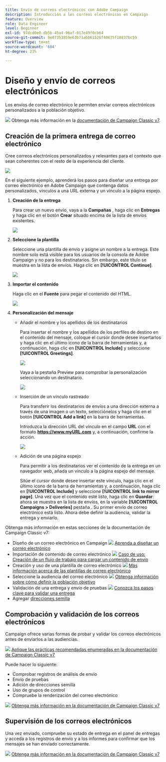 ```yaml
---
title: Envío de correos electrónicos con Adobe Campaign
description: Introducción a los correos electrónicos en Campaign
feature: Overview
role: Data Engineer
level: Beginner
exl-id: 97dcd0e0-db5b-45a4-96af-817e49f6cb64
source-git-commit: 9e07353859e63b71abb61526f40675f18837bc59
workflow-type: tm+mt
source-wordcount: '604'
ht-degree: 23%

---
```


# Diseño y envío de correos electrónicos

Los envíos de correo electrónico le permiten enviar correos electrónicos personalizados a la población objetivo.

![](../assets/do-not-localize/book.png) Obtenga más información en la [documentación de Campaign Classic v7](https://experienceleague.adobe.com/docs/campaign-classic/using/sending-messages/sending-emails/about-email-channel.html).

## Creación de la primera entrega de correo electrónico

Cree correos electrónicos personalizados y relevantes para el contexto que sean coherentes con el resto de la experiencia del cliente.

![](assets/new-email-content.png)


En el siguiente ejemplo, aprenderá los pasos para diseñar una entrega por correo electrónico en Adobe Campaign que contenga datos personalizados, vínculos a una URL externa y un vínculo a la página espejo.

1. **Creación de la entrega**

   Para crear un nuevo envío, vaya a la **Campañas** , haga clic en **Entregas** y haga clic en el botón **Crear** situado encima de la lista de envíos existentes.

   ![](assets/delivery_step_1.png)

1. **Seleccione la plantilla**

   Seleccione una plantilla de envío y asigne un nombre a la entrega. Este nombre solo está visible para los usuarios de la consola de Adobe Campaign y no para los destinatarios. Sin embargo, este título se muestra en la lista de envíos. Haga clic en **[!UICONTROL Continue]**.

   ![](assets/dce_delivery_model.png)

1. **Importar el contenido**

   Haga clic en el **Fuente** para pegar el contenido del HTML.

   ![](assets/paste-content.png)


1. **Personalización del mensaje**


   * Añadir el nombre y los apellidos de los destinatarios

      Para insertar el nombre y los apellidos de los perfiles de destino en el contenido del mensaje, coloque el cursor donde desee insertarlos y haga clic en el último icono de la barra de herramientas y, a continuación, haga clic en **[!UICONTROL Include]** y seleccione **[!UICONTROL Greetings]**.

      ![](assets/include-greetings.png)

      Vaya a la pestaña Preview para comprobar la personalización seleccionando un destinatario.

      ![](assets/perso-check.png)

   * Inserción de un vínculo rastreado

      Para transferir los destinatarios de envíos a una dirección externa a través de una imagen o un texto, selecciónelos y haga clic en el botón **[!UICONTROL Add a link]** en la barra de herramientas.

      Introduzca la dirección URL del vínculo en el campo **URL** con el formato **https://www.myURL.com** y, a continuación, confirme la acción.

      ![](assets/add-a-link.png)

   * Adición de una página espejo

      Para permitir a los destinatarios ver el contenido de la entrega en un navegador web, añada un vínculo a la página espejo del mensaje.

      Sitúe el cursor donde desee insertar este vínculo, haga clic en el último icono de la barra de herramientas y, a continuación, haga clic en **[!UICONTROL Include]** y seleccione **[!UICONTROL link to mirror page]**.
   Una vez que el contenido esté listo, haga clic en **Guardar**: ahora se muestra en la lista de envíos, en la variable **[!UICONTROL Campaigns > Deliveries]** pestaña . Su primer envío de correo electrónico está listo. Ahora debe definir la audiencia, validar la entrega y enviarlo.


Obtenga más información en estas secciones de la documentación de Campaign Classic v7:

* Diseño de un correo electrónico en Campaign
   ![](../assets/do-not-localize/book.png) [Aprenda a diseñar un correo electrónico](https://experienceleague.adobe.com/docs/campaign-classic/using/sending-messages/sending-emails/defining-the-email-content.html)
* Importación de contenido de correo electrónico
   ![](../assets/do-not-localize/book.png) [Caso de uso: Creación de un flujo de trabajo para cargar un contenido de envío](https://experienceleague.adobe.com/docs/campaign-classic/using/automating-with-workflows/use-cases/deliveries/loading-delivery-content.html)
* Creación y uso de una plantilla de correo electrónico
   ![](../assets/do-not-localize/book.png) [Más información acerca de las plantillas de correo electrónico](https://experienceleague.adobe.com/docs/campaign-classic/using/sending-messages/using-delivery-templates/about-templates.html?lang=es)
* Seleccione la audiencia del correo electrónico
   ![](../assets/do-not-localize/book.png) [Obtenga información sobre cómo definir la población objetivo](https://experienceleague.adobe.com/docs/campaign-classic/using/sending-messages/key-steps-when-creating-a-delivery/steps-defining-the-target-population.html)
* Validación de una entrega y envío de pruebas
   ![](../assets/do-not-localize/book.png) [Conozca los pasos clave para validar una entrega](https://experienceleague.adobe.com/docs/campaign-classic/using/sending-messages/key-steps-when-creating-a-delivery/steps-validating-the-delivery.html)
* Agregar [direcciones semilla](https://experienceleague.adobe.com/docs/campaign-classic/using/sending-messages/using-seed-addresses/about-seed-addresses.html)

## Comprobación y validación de los correos electrónicos

Campaign ofrece varias formas de probar y validar los correos electrónicos antes de enviarlos a las audiencias.

![](../assets/do-not-localize/book.png) [Aplique las prácticas recomendadas enumeradas en la documentación de Campaign Classic v7](https://experienceleague.adobe.com/docs/campaign-classic/using/sending-messages/key-steps-when-creating-a-delivery/delivery-bestpractices/check-before-sending.html)

Puede hacer lo siguiente:

* Comprobar registros de análisis de envío
* Envío de pruebas
* Adición de direcciones semilla
* Uso de grupos de control
* Compruebe la renderización del correo electrónico

![](../assets/do-not-localize/book.png) [Obtenga más información en la documentación de Campaign Classic v7](https://experienceleague.adobe.com/docs/campaign-classic/using/sending-messages/key-steps-when-creating-a-delivery/steps-validating-the-delivery.html)

## Supervisión de los correos electrónicos

Una vez enviado, compruebe su estado de entrega en el panel de entregas y acceda a los registros de envío y a los informes para confirmar que los mensajes se han enviado correctamente.

![](../assets/do-not-localize/book.png) [Obtenga más información en la documentación de Campaign Classic v7](https://experienceleague.adobe.com/docs/campaign-classic/using/sending-messages/key-steps-when-creating-a-delivery/delivery-bestpractices/track-and-monitor.html)
